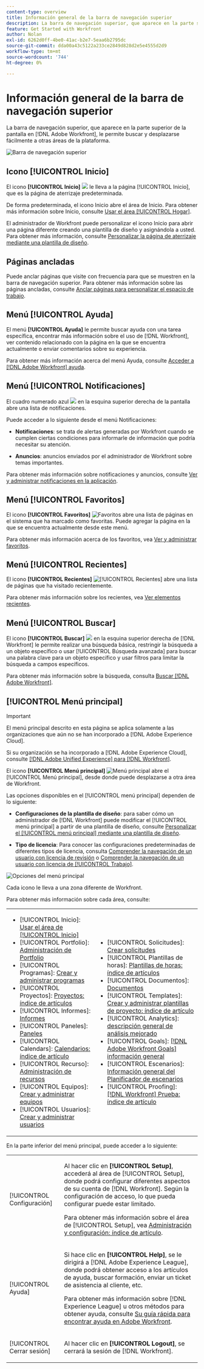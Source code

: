 ```yaml
---
content-type: overview
title: Información general de la barra de navegación superior
description: La barra de navegación superior, que aparece en la parte superior de la pantalla en  [!DNL Adobe Workfront] , le permite buscar y desplazarse fácilmente a otras áreas de la plataforma.
feature: Get Started with Workfront
author: Nolan
exl-id: 6262d0ff-4be0-41ac-b2e7-5eaa6b2795dc
source-git-commit: dda00a43c5122a233ce2849d828d2e5e4555d2d9
workflow-type: tm+mt
source-wordcount: '744'
ht-degree: 0%

---
```


# Información general de la barra de navegación superior

<!--Audited: 01/2024-->

La barra de navegación superior, que aparece en la parte superior de la pantalla en [!DNL Adobe Workfront], le permite buscar y desplazarse fácilmente a otras áreas de la plataforma.

![Barra de navegación superior](assets/global-navigation-bar.png)

## Icono [!UICONTROL Inicio]

El icono **[!UICONTROL Inicio]** ![](assets/home-icon.png) le lleva a la página [!UICONTROL Inicio], que es la página de aterrizaje predeterminada.

De forma predeterminada, el icono Inicio abre el área de Inicio. Para obtener más información sobre Inicio, consulte [Usar el área [!UICONTROL Hogar]](../../workfront-basics/using-home/using-the-home-area/use-the-home-area.md).

El administrador de Workfront puede personalizar el icono Inicio para abrir una página diferente creando una plantilla de diseño y asignándola a usted. Para obtener más información, consulte [Personalizar la página de aterrizaje mediante una plantilla de diseño](/help/quicksilver/administration-and-setup/customize-workfront/use-layout-templates/customize-landing-page.md).

## Páginas ancladas

Puede anclar páginas que visite con frecuencia para que se muestren en la barra de navegación superior. Para obtener más información sobre las páginas ancladas, consulte [Anclar páginas para personalizar el espacio de trabajo](../../workfront-basics/the-new-workfront-experience/pin-pages.md).

## Menú [!UICONTROL Ayuda]

El menú **[!UICONTROL Ayuda]** le permite buscar ayuda con una tarea específica, encontrar más información sobre el uso de [!DNL Workfront], ver contenido relacionado con la página en la que se encuentra actualmente o enviar comentarios sobre su experiencia.

Para obtener más información acerca del menú Ayuda, consulte [Acceder a [!DNL Adobe Workfront] ayuda](../../workfront-basics/navigate-workfront/workfront-navigation/access-workfront-help.md).

## Menú [!UICONTROL Notificaciones]

El cuadro numerado azul ![](assets/notifications-icon.png) en la esquina superior derecha de la pantalla abre una lista de notificaciones.

Puede acceder a lo siguiente desde el menú Notificaciones:

* **Notificaciones**: se trata de alertas generadas por Workfront cuando se cumplen ciertas condiciones para informarle de información que podría necesitar su atención.

* **Anuncios**: anuncios enviados por el administrador de Workfront sobre temas importantes.

Para obtener más información sobre notificaciones y anuncios, consulte [Ver y administrar notificaciones en la aplicación](../../workfront-basics/using-notifications/view-and-manage-in-app-notifications.md).

## Menú [!UICONTROL Favoritos]

El icono **[!UICONTROL Favoritos]** ![Favoritos](assets/favorites-icon-62x55.png) abre una lista de páginas en el sistema que ha marcado como favoritas. Puede agregar la página en la que se encuentra actualmente desde este menú.

Para obtener más información acerca de los favoritos, vea [Ver y administrar favoritos](../../workfront-basics/navigate-workfront/recent-and-favorites/view-and-manage-favorites.md).

## Menú [!UICONTROL Recientes]

El icono **[!UICONTROL Recientes]** ![[!UICONTROL Recientes]](assets/recents-icon-40x43.png) abre una lista de páginas que ha visitado recientemente.

Para obtener más información sobre los recientes, vea [Ver elementos recientes](../../workfront-basics/navigate-workfront/recent-and-favorites/view-recent-items.md).

## Menú [!UICONTROL Buscar]

El icono **[!UICONTROL Buscar]** ![](assets/search-icon.png) en la esquina superior derecha de [!DNL Workfront] le permite realizar una búsqueda básica, restringir la búsqueda a un objeto específico o usar [!UICONTROL Búsqueda avanzada] para buscar una palabra clave para un objeto específico y usar filtros para limitar la búsqueda a campos específicos.

Para obtener más información sobre la búsqueda, consulta [Buscar [!DNL Adobe Workfront]](../../workfront-basics/navigate-workfront/search/search-workfront.md).

## [!UICONTROL Menú principal]

>[!IMPORTANT]
>
>El menú principal descrito en esta página se aplica solamente a las organizaciones que aún no se han incorporado a [!DNL Adobe Experience Cloud].
>
> Si su organización se ha incorporado a [!DNL Adobe Experience Cloud], consulte [[!DNL Adobe Unified Experience] para [!DNL Workfront]](/help/quicksilver/workfront-basics/navigate-workfront/workfront-navigation/adobe-unified-experience.md).

El icono **[!UICONTROL Menú principal]** ![Menú principal](assets/main-menu-icon.png) abre el [!UICONTROL Menú principal], desde donde puede desplazarse a otra área de Workfront.

Las opciones disponibles en el [!UICONTROL menú principal] dependen de lo siguiente:

* **Configuraciones de la plantilla de diseño**: para saber cómo un administrador de [!DNL Workfront] puede modificar el [!UICONTROL menú principal] a partir de una plantilla de diseño, consulte [Personalizar el [!UICONTROL menú principal] mediante una plantilla de diseño](../../administration-and-setup/customize-workfront/use-layout-templates/customize-main-menu.md).

* **Tipo de licencia**: Para conocer las configuraciones predeterminadas de diferentes tipos de licencia, consulta [Comprender la navegación de un usuario con licencia de revisión](../../workfront-basics/navigate-workfront/workfront-navigation/reviewer-global-navigation-bar.md) o [Comprender la navegación de un usuario con licencia de [!UICONTROL Trabajo]](../../workfront-basics/navigate-workfront/workfront-navigation/worker-global-navigation-bar.md).

![Opciones del menú principal](assets/main-menu-options-350x481.png)

Cada icono le lleva a una zona diferente de Workfront.

Para obtener más información sobre cada área, consulte:

<!--
<p data-mc-conditions="QuicksilverOrClassic.Draft mode">(NOTE: Update screenshot and add icons for new products/features.)</p>
-->

<table style="table-layout:auto"> 
 <col> 
 <col> 
 <tbody> 
  <tr> 
   <td> 
    <ul> 
     <li>[!UICONTROL Inicio]: <a href="../../workfront-basics/using-home/using-the-home-area/use-the-home-area.md" class="MCXref xref">Usar el área de [!UICONTROL Inicio]</a></li> 
     <li>[!UICONTROL Portfolio]: <a href="../../manage-work/portfolios/portfolio-management-overview.md" class="MCXref xref">Administración de Portfolio</a></li> 
     <li>[!UICONTROL Programas]: <a href="../../manage-work/portfolios/create-and-manage-programs/create-and-manage-programs.md" class="MCXref xref">Crear y administrar programas </a></li> 
     <li>[!UICONTROL Proyectos]: <a href="../../manage-work/projects/projects-overview.md" class="MCXref xref">Proyectos: índice de artículos</a></li> 
     <li>[!UICONTROL Informes]: <a href="../../reports-and-dashboards/reports/reports-overview.md" class="MCXref xref">Informes</a></li> 
     <li>[!UICONTROL Paneles]: <a href="../../reports-and-dashboards/dashboards/dashboards-overview.md" class="MCXref xref">Paneles</a></li> 
     <li>[!UICONTROL Calendars]: <a href="../../reports-and-dashboards/reports/calendars/calendars.md" class="MCXref xref">Calendarios: índice de artículo</a></li> 
     <li>[!UICONTROL Recurso]: <a href="../../resource-mgmt/resource-mgmt-overview/resource-management-overview.md" class="MCXref xref">Administración de recursos </a></li> 
     <li>[!UICONTROL Equipos]: <a href="../../people-teams-and-groups/create-and-manage-teams/create-and-mange-teams.md" class="MCXref xref">Crear y administrar equipos</a></li> 
     <li>[!UICONTROL Usuarios]: <a href="../../administration-and-setup/add-users/create-and-manage-users/create-and-manage-users.md" class="MCXref xref">Crear y administrar usuarios</a></li> 
    </ul> </td> 
   <td> 
    <ul> 
     <li>[!UICONTROL Solicitudes]: <a href="../../manage-work/requests/create-requests/create-requests.md" class="MCXref xref">Crear solicitudes</a></li> 
     <li>[!UICONTROL Plantillas de horas]: <a href="../../timesheets/timesheets-all.md" class="MCXref xref">Plantillas de horas: índice de artículos</a></li> 
     <li>[!UICONTROL Documentos]: <a href="../../documents/documents-overview.md" class="MCXref xref">Documentos</a></li> 
     <li>[!UICONTROL Templates]: <a href="../../manage-work/projects/create-and-manage-templates/create-manage-templates.md" class="MCXref xref">Crear y administrar plantillas de proyecto: índice de artículo</a></li> 
     <li>[!UICONTROL Analytics]: <a href="../../enhanced-analytics/enhanced-analytics-overview.md" class="MCXref xref">descripción general de análisis mejorado</a></li> 
     <li>[!UICONTROL Goals]: <a href="../../workfront-goals/goal-management/wf-goals-overview.md" class="MCXref xref">[!DNL Adobe Workfront Goals] información general</a></li> 
     <li>[!UICONTROL Escenarios]: <a href="../../scenario-planner/scenario-planner-overview.md" class="MCXref xref">Información general del Planificador de escenarios</a></li> 
     <li>[!UICONTROL Proofing]: <a href="../../workfront-proof/workfront-proof.md" class="MCXref xref">[!DNL Workfront] Prueba: índice de artículo</a></li> 
    </ul> </td> 
  </tr> 
 </tbody> 
</table>

En la parte inferior del menú principal, puede acceder a lo siguiente:

<table style="table-layout:auto"> 
 <col> 
 <col> 
 <tbody> 
  <tr> 
   <td> <p class="bold">[!UICONTROL Configuración]</p> </td> 
   <td> <p>Al hacer clic en <b>[!UICONTROL Setup]</b>, accederá al área de [!UICONTROL Setup], donde podrá configurar diferentes aspectos de su cuenta de [!DNL Workfront]. Según la configuración de acceso, lo que pueda configurar puede estar limitado.</p> <p>Para obtener más información sobre el área de [!UICONTROL Setup], vea <a href="../../administration-and-setup/administration-and-setup.md" class="MCXref xref">Administración y configuración: índice de artículo</a>.</p> </td> 
  </tr> 
  <tr> 
   <td> <p class="bold">[!UICONTROL Ayuda]</p> </td> 
   <td> <p>Si hace clic en <b>[!UICONTROL Help]</b>, se le dirigirá a [!DNL Adobe Experience League], donde podrá obtener acceso a los artículos de ayuda, buscar formación, enviar un ticket de asistencia al cliente, etc.</p> <p>Para obtener más información sobre [!DNL Experience League] u otros métodos para obtener ayuda, consulte <a href="../../workfront-basics/tips-tricks-and-troubleshooting/guide-for-help-in-workfront.md" class="MCXref xref">Su guía rápida para encontrar ayuda en Adobe Workfront</a>.</p> </td> 
  </tr>

<tr> 
   <td> <p class="bold">[!UICONTROL Cerrar sesión]</p> </td> 
   <td>Al hacer clic en <b>[!UICONTROL Logout]</b>, se cerrará la sesión de [!DNL Workfront].</td> 
  </tr> 
 </tbody> 
</table>
